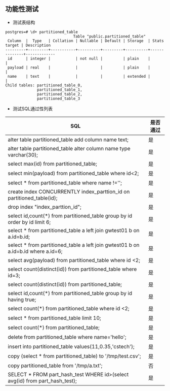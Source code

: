 ## 功能性测试
* 测试表结构
```
postgres=# \d+ partitioned_table
                              Table "public.partitioned_table"
 Column  |  Type   | Collation | Nullable | Default | Storage  | Stats target | Description
---------+---------+-----------+----------+---------+----------+--------------+-------------
 id      | integer |           | not null |         | plain    |              |
 payload | real    |           |          |         | plain    |              |
 name    | text    |           |          |         | extended |              |
Child tables: partitioned_table_0,
              partitioned_table_1,
              partitioned_table_2,
              partitioned_table_3
```
* 测试SQL通过性列表

|SQL|是否通过|
|-|-|
|alter table partitioned_table add column name text;|是|
|alter table partitioned_table alter column name type varchar(30);|是|
|select max(id) from partitioned_table;|是|
|select min(payload) from partitioned_table where id<2;|是|
|select * from partitioned_table where name !='';|是|
|create index CONCURRENTLY index_parttion_id on partitioned_table(id);|是|
|drop index "index_parttion_id";|是|
|select id,count(*) from partitioned_table group by id order by id limit 6;|是|
|select *  from partitioned_table a left join  gwtest01 b on a.id=b.id;|是|
|select *  from partitioned_table a left join  gwtest01 b on a.id=b.id where a.id=6;|是|
|select avg(payload) from partitioned_table where id <2;|是|
|select count(distinct(id)) from partitioned_table where id=3;|是|
|select count(distinct(id)) from partitioned_table;|是|
|select id,count(*) from partitioned_table group by id having true;|是|
|select count(*) from partitioned_table where id <2;|是|
|select * from partitioned_table limit 10;|是|
|select count(*) from partitioned_table;|是|
|delete from partitioned_table where name='hello';|是|
|insert into partitioned_table values(11,0.35,'cstech');|是|
|copy (select * from partitioned_table) to '/tmp/test.csv';|是|
|copy partitioned_table from '/tmp/a.txt';|否|
|SELECT * FROM part_hash_test WHERE id>(select avg(id) from part_hash_test);|是|
